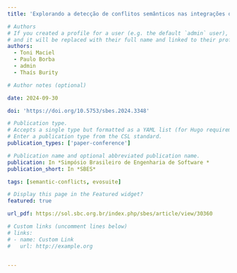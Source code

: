 ```yaml
---
title: 'Explorando a detecção de conflitos semânticos nas integrações de código em múltiplos métodos'

# Authors
# If you created a profile for a user (e.g. the default `admin` user), write the username (folder name) here
# and it will be replaced with their full name and linked to their profile.
authors:
  - Toni Maciel
  - Paulo Borba
  - admin
  - Thaís Burity

# Author notes (optional)

date: 2024-09-30

doi: 'https://doi.org/10.5753/sbes.2024.3348'

# Publication type.
# Accepts a single type but formatted as a YAML list (for Hugo requirements).
# Enter a publication type from the CSL standard.
publication_types: ['paper-conference']

# Publication name and optional abbreviated publication name.
publication: In *Simpósio Brasileiro de Engenharia de Software *
publication_short: In *SBES*

tags: [semantic-conflicts, evosuite]

# Display this page in the Featured widget?
featured: true

url_pdf: https://sol.sbc.org.br/index.php/sbes/article/view/30360

# Custom links (uncomment lines below)
# links:
# - name: Custom Link
#   url: http://example.org


---
```


